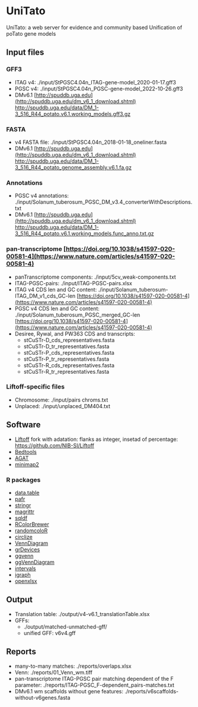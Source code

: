 # UniTato
UniTato: a web server for evidence and community based Unification of poTato gene models


## Input files
### GFF3
* ITAG v4: ./input/StPGSC4.04n_ITAG-gene-model_2020-01-17.gff3
* PGSC v4: ./input/StPGSC4.04n_PGSC-gene-model_2022-10-26.gff3
* DMv6.1  [http://spuddb.uga.edu](http://spuddb.uga.edu/dm_v6_1_download.shtml) <http://spuddb.uga.edu/data/DM_1-3_516_R44_potato.v6.1.working_models.gff3.gz>
### FASTA
* v4 FASTA file: ./input/StPGSC4.04n_2018-01-18_oneliner.fasta
* DMv6.1  [http://spuddb.uga.edu](http://spuddb.uga.edu/dm_v6_1_download.shtml) <http://spuddb.uga.edu/data/DM_1-3_516_R44_potato_genome_assembly.v6.1.fa.gz>
### Annotations
* PGSC v4 annotations: ./input/Solanum_tuberosum_PGSC_DM_v3.4_converterWithDescriptions.txt
* DMv6.1  [http://spuddb.uga.edu](http://spuddb.uga.edu/dm_v6_1_download.shtml) <http://spuddb.uga.edu/data/DM_1-3_516_R44_potato.v6.1.working_models.func_anno.txt.gz>
### pan-transcriptome [https://doi.org/10.1038/s41597-020-00581-4](https://www.nature.com/articles/s41597-020-00581-4)
* panTranscriptome components: ./input/5cv_weak-components.txt
* ITAG-PGSC-pairs: ./input/ITAG-PGSC-pairs.xlsx 
* ITAG v4 CDS len and GC content: ./input/Solanum_tuberosum-ITAG_DM_v1_cds_GC-len [https://doi.org/10.1038/s41597-020-00581-4](https://www.nature.com/articles/s41597-020-00581-4)
* PGSC v4 CDS len and GC content: ./input/Solanum_tuberosum_PGSC_merged_GC-len [https://doi.org/10.1038/s41597-020-00581-4](https://www.nature.com/articles/s41597-020-00581-4)
* Desiree, Rywal, and PW363 CDS and transcripts:
   * stCuSTr-D_cds_representatives.fasta
   * stCuSTr-D_tr_representatives.fasta
   * stCuSTr-P_cds_representatives.fasta
   * stCuSTr-P_tr_representatives.fasta
   * stCuSTr-R_cds_representatives.fasta
   * stCuSTr-R_tr_representatives.fasta
### Liftoff-specific files
* Chromosome: ./input/pairs chroms.txt
* Unplaced: ./input/unplaced_DM404.txt

## Software
* [Liftoff](https://github.com/agshumate/Liftoff) fork with adatation: flanks as integer, insetad of percentage: <https://github.com/NIB-SI/Liftoff>
* [Bedtools](https://bedtools.readthedocs.io/en/latest/index.html)
* [AGAT](https://github.com/NBISweden/AGAT)
* [minimap2](https://github.com/lh3/minimap2)
### R packages
* [data.table](https://cran.r-project.org/web/packages/data.table/vignettes/datatable-intro.html)
* [pafr](https://cran.r-project.org/web/packages/pafr/vignettes/Introduction_to_pafr.html)
* [stringr](https://cran.r-project.org/web/packages/stringr/index.html)
* [magrittr](https://cran.r-project.org/web/packages/magrittr/index.html)
* [sqldf](https://cran.r-project.org/web/packages/sqldf/)
* [RColorBrewer](https://cran.r-project.org/web/packages/RColorBrewer/index.html)
* [randomcoloR](https://github.com/ronammar/randomcoloR)
* [circlize](https://jokergoo.github.io/circlize/)
* [VennDiagram](https://cran.r-project.org/web/packages/VennDiagram/index.html)
* [grDevices](https://search.r-project.org/R/refmans/grDevices/html/grDevices-package.html)
* [ggvenn](https://cran.r-project.org/web/packages/ggvenn/index.html)
* [ggVennDiagram](https://cran.r-project.org/web/packages/ggVennDiagram/vignettes/using-ggVennDiagram.html)
* [intervals](https://rdrr.io/rforge/intervals/)
* [igraph](https://r.igraph.org/)
* [openxlsx](https://cran.r-project.org/web/packages/openxlsx/index.html)
  
 
## Output
* Translation table: ./output/v4-v6.1_translationTable.xlsx
* GFFs:
   * ./output/matched-unmatched-gff/
   * unified GFF: v6v4.gff
## Reports
* many-to-many matches: ./reports/overlaps.xlsx
* Venn: ./reports/01_Venn_wm.tiff
* pan-transcriptome ITAG-PGSC pair matching dependent of the F parameter: ./reports/ITAG-PGSC_F-dependent_pairs-matches.txt
* DMv6.1 wm scaffolds without gene features: ./reports/v6scaffolds-without-v6genes.fasta
  
